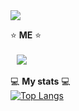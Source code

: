 <img src="https://capsule-render.vercel.app/api?type=waving&color=auto&height=200&section=header&text=eunkyo3&fontSize=90" />

:star: **ME** :star: <br><br>
<a href="https://instagram.com/kyo_0209_">
    <img 
        src="http://img.shields.io/badge/-Instagram-black?style=flat&logo=Instagram&link=https://instagram.com/kyo_0209_/"
        style="height : auto; margin-left : 10px; margin-right : 10px;"/>
</a>
<br><br>
:computer: **My stats** :computer:<br>
[![Top Langs](https://github-readme-stats.vercel.app/api/top-langs/?username=eunkyo3&layout=compact)](https://github.com/eunkyo3/github-readme-stats)
